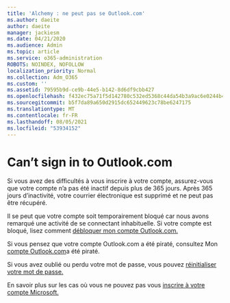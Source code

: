 ```yaml
---
title: 'Alchemy : ne peut pas se Outlook.com'
ms.author: daeite
author: daeite
manager: jackiesm
ms.date: 04/21/2020
ms.audience: Admin
ms.topic: article
ms.service: o365-administration
ROBOTS: NOINDEX, NOFOLLOW
localization_priority: Normal
ms.collection: Adm_O365
ms.custom: ''
ms.assetid: 79595b9d-ce9b-44e5-b142-8d6df9cbb427
ms.openlocfilehash: f432ec75a71f5d142780c532ed5368c44da54b3a9ac6e0244b4a4a5127b0acff
ms.sourcegitcommit: b5f7da89a650d2915dc652449623c78be6247175
ms.translationtype: MT
ms.contentlocale: fr-FR
ms.lasthandoff: 08/05/2021
ms.locfileid: "53934152"
---
```

# <a name="cant-sign-in-to-outlookcom"></a>Can’t sign in to Outlook.com

Si vous avez des difficultés à vous inscrire à votre compte, assurez-vous que votre compte n’a pas été inactif depuis plus de 365 jours. Après 365 jours d’inactivité, votre courrier électronique est supprimé et ne peut pas être récupéré.
  
Il se peut que votre compte soit temporairement bloqué car nous avons remarqué une activité de se connectant inhabituelle. Si votre compte est bloqué, lisez comment [débloquer mon compte Outlook.com.](https://support.office.com/article/f4ad2701-d166-4d8b-8a6a-9af2a1f8a4c4.aspx) 
  
Si vous pensez que votre compte Outlook.com a été piraté, consultez Mon [compte Outlook.com](https://support.office.com/article/35993ac5-ac2f-494e-aacb-5232dda453d8.aspx)a été piraté.
  
Si vous avez oublié ou perdu votre mot de passe, vous pouvez [réinitialiser votre mot de passe.](https://go.microsoft.com/fwlink/p/?LinkID=242804)
  
En savoir plus sur les cas où vous ne pouvez pas vous [inscrire à votre compte Microsoft.](https://go.microsoft.com/fwlink/p/?linkid=837479)
  

